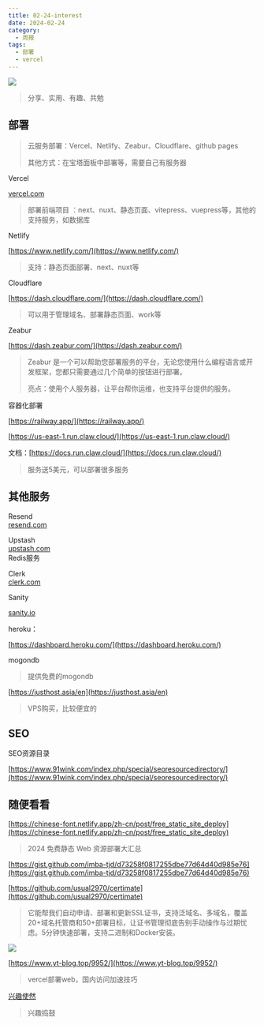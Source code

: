 ```yaml
---
title: 02-24-interest
date: 2024-02-24
category:
  - 周报
tags:
  - 部署
  - vercel
---
```

![](https://img.nnxx.me/file/5a500390f31add8c94c98.jpg)

> 分享、实用、有趣、共勉



## 部署

>云服务部署：Vercel、Netlify、Zeabur、Cloudflare、github pages
>
>其他方式：在宝塔面板中部署等，需要自己有服务器



Vercel 

[vercel.com](https://www.yuque.com/hisnxg/fun/vercel.com)  

>部署前端项目  ：next、nuxt、静态页面、vitepress、vuepress等，其他的支持服务，如数据库


Netlify

[https://www.netlify.com/](https://www.netlify.com/)

>支持：静态页面部署、next、nuxt等


Cloudflare

[https://dash.cloudflare.com/](https://dash.cloudflare.com/)
>可以用于管理域名、部署静态页面、work等


Zeabur

[https://dash.zeabur.com/](https://dash.zeabur.com/)  
>Zeabur 是一个可以帮助您部署服务的平台，无论您使用什么编程语言或开发框架，您都只需要通过几个简单的按钮进行部署。  
>
>亮点：使用个人服务器，让平台帮你运维，也支持平台提供的服务。


容器化部署  
  
[https://railway.app/](https://railway.app/)  


[https://us-east-1.run.claw.cloud/](https://us-east-1.run.claw.cloud/)

文档：[https://docs.run.claw.cloud/](https://docs.run.claw.cloud/)
>服务送5美元，可以部署很多服务




##  其他服务

Resend  
[resend.com](https://www.yuque.com/hisnxg/fun/resend.com)  

Upstash  
[upstash.com](https://www.yuque.com/hisnxg/fun/upstash.com)  
Redis服务  

Clerk  
[clerk.com](https://www.yuque.com/hisnxg/fun/clerk.com)  

Sanity  

[sanity.io](https://www.yuque.com/hisnxg/fun/clerk.com)  
  

heroku：

[https://dashboard.heroku.com/](https://dashboard.heroku.com/)  
  
  
mogondb  

>提供免费的mogondb  


[https://justhost.asia/en](https://justhost.asia/en)
>VPS购买，比较便宜的

## SEO


SEO资源目录

[https://www.91wink.com/index.php/special/seoresourcedirectory/](https://www.91wink.com/index.php/special/seoresourcedirectory/)




  
## 随便看看


[https://chinese-font.netlify.app/zh-cn/post/free_static_site_deploy](https://chinese-font.netlify.app/zh-cn/post/free_static_site_deploy)
>2024 免费静态 Web 资源部署大汇总



[https://gist.github.com/imba-tjd/d73258f0817255dbe77d64d40d985e76](https://gist.github.com/imba-tjd/d73258f0817255dbe77d64d40d985e76)  



[https://github.com/usual2970/certimate](https://github.com/usual2970/certimate)

>它能帮我们自动申请、部署和更新SSL证书，支持泛域名、多域名，覆盖20+域名托管商和50+部署目标，让证书管理彻底告别手动操作与过期忧虑。5分钟快速部署，支持二进制和Docker安装。

![](https://camo.githubusercontent.com/17513c9661cd4965acfd4960ed67dbaea26262cef72a32e0a5004618b6a54e83/68747470733a2f2f692e696d6775722e636f6d2f344441554b45452e676966)



[https://www.yt-blog.top/9952/](https://www.yt-blog.top/9952/)
>vercel部署web，国内访问加速技巧



[兴趣使然](https://www.yuque.com/hisnxg/fun)

>兴趣捣鼓

